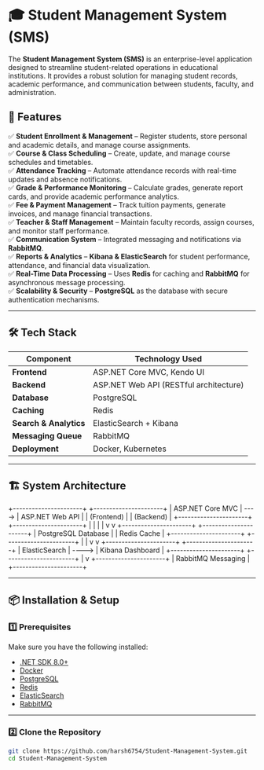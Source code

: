 # 🎓 Student Management System (SMS)

The **Student Management System (SMS)** is an enterprise-level application designed to streamline student-related operations in educational institutions. It provides a robust solution for managing student records, academic performance, and communication between students, faculty, and administration.

## 🚀 Features

✅ **Student Enrollment & Management** – Register students, store personal and academic details, and manage course assignments.  
✅ **Course & Class Scheduling** – Create, update, and manage course schedules and timetables.  
✅ **Attendance Tracking** – Automate attendance records with real-time updates and absence notifications.  
✅ **Grade & Performance Monitoring** – Calculate grades, generate report cards, and provide academic performance analytics.  
✅ **Fee & Payment Management** – Track tuition payments, generate invoices, and manage financial transactions.  
✅ **Teacher & Staff Management** – Maintain faculty records, assign courses, and monitor staff performance.  
✅ **Communication System** – Integrated messaging and notifications via **RabbitMQ**.  
✅ **Reports & Analytics** – **Kibana & ElasticSearch** for student performance, attendance, and financial data visualization.  
✅ **Real-Time Data Processing** – Uses **Redis** for caching and **RabbitMQ** for asynchronous message processing.  
✅ **Scalability & Security** – **PostgreSQL** as the database with secure authentication mechanisms.  

---

## 🛠️ Tech Stack

| Component  | Technology Used |
|------------|----------------|
| **Frontend** | ASP.NET Core MVC, Kendo UI |
| **Backend** | ASP.NET Web API (RESTful architecture) |
| **Database** | PostgreSQL |
| **Caching** | Redis |
| **Search & Analytics** | ElasticSearch + Kibana |
| **Messaging Queue** | RabbitMQ |
| **Deployment** | Docker, Kubernetes |

---

## 🏗️ System Architecture


+----------------------+ +----------------------+ | ASP.NET Core MVC | ----> | ASP.NET Web API | | (Frontend) | | (Backend) | +----------------------+ +----------------------+ | | | | v v +----------------------+ +----------------------+ | PostgreSQL Database | | Redis Cache | +----------------------+ +----------------------+ | | v v +----------------------+ +----------------------+ | ElasticSearch | ----> | Kibana Dashboard | +----------------------+ +----------------------+ | v +----------------------+ | RabbitMQ Messaging | +----------------------+



---

## 📦 Installation & Setup

### **1️⃣ Prerequisites**
Make sure you have the following installed:

- [.NET SDK 8.0+](https://dotnet.microsoft.com/en-us/download)
- [Docker](https://www.docker.com/)
- [PostgreSQL](https://www.postgresql.org/)
- [Redis](https://redis.io/)
- [ElasticSearch](https://www.elastic.co/)
- [RabbitMQ](https://www.rabbitmq.com/)

---

### **2️⃣ Clone the Repository**
```sh
git clone https://github.com/harsh6754/Student-Management-System.git
cd Student-Management-System


